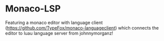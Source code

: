 # Monaco-LSP
 Featuring a monaco editor with language client (https://github.com/TypeFox/monaco-languageclient) which connects the editor to luau language server from johnnymorganz!
